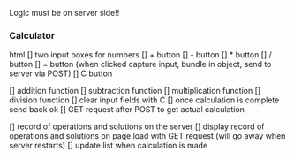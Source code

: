 
Logic must be on server side!!


### Calculator

html
[] two input boxes for numbers
[] + button
[] - button
[] * button
[] / button
[] = button (when clicked capture input, bundle in object, send to server via POST)
[] C button

[] addition function
[] subtraction function
[] multiplication function
[] division function
[] clear input fields with C
[] once calculation is complete send back ok
[] GET request after POST to get actual calculation

[] record of operations and solutions on the server
[] display record of operations and solutions on page load with GET request 
    (will go away when server restarts)
[] update list when calculation is made


